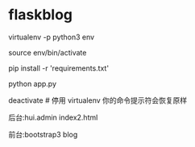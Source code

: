 # flaskblog

virtualenv -p python3 env

source env/bin/activate

pip install -r 'requirements.txt'

python app.py

deactivate  # 停用 virtualenv 你的命令提示符会恢复原样

后台:hui.admin index2.html

前台:bootstrap3 blog